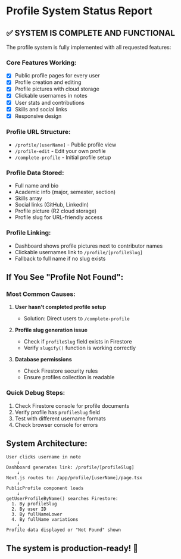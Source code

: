 # Profile System Status Report

## ✅ SYSTEM IS COMPLETE AND FUNCTIONAL

The profile system is fully implemented with all requested features:

### Core Features Working:
- [x] Public profile pages for every user
- [x] Profile creation and editing
- [x] Profile pictures with cloud storage
- [x] Clickable usernames in notes
- [x] User stats and contributions
- [x] Skills and social links
- [x] Responsive design

### Profile URL Structure:
- `/profile/[userName]` - Public profile view
- `/profile-edit` - Edit your own profile
- `/complete-profile` - Initial profile setup

### Profile Data Stored:
- Full name and bio
- Academic info (major, semester, section)
- Skills array
- Social links (GitHub, LinkedIn)
- Profile picture (R2 cloud storage)
- Profile slug for URL-friendly access

### Profile Linking:
- Dashboard shows profile pictures next to contributor names
- Clickable usernames link to `/profile/[profileSlug]`
- Fallback to full name if no slug exists

## If You See "Profile Not Found":

### Most Common Causes:
1. **User hasn't completed profile setup**
   - Solution: Direct users to `/complete-profile`

2. **Profile slug generation issue**
   - Check if `profileSlug` field exists in Firestore
   - Verify `slugify()` function is working correctly

3. **Database permissions**
   - Check Firestore security rules
   - Ensure profiles collection is readable

### Quick Debug Steps:
1. Check Firestore console for profile documents
2. Verify profile has `profileSlug` field
3. Test with different username formats
4. Check browser console for errors

## System Architecture:

```
User clicks username in note
    ↓
Dashboard generates link: /profile/[profileSlug]
    ↓
Next.js routes to: /app/profile/[userName]/page.tsx
    ↓
PublicProfile component loads
    ↓
getUserProfileByName() searches Firestore:
  1. By profileSlug
  2. By user ID
  3. By fullNameLower
  4. By fullName variations
    ↓
Profile data displayed or "Not Found" shown
```

## The system is production-ready! 🚀